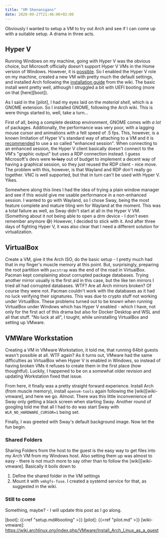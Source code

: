 ```yaml
---
title: "VM Shenanigans"
date: 2020-09-27T21:46:06+02:00
---
```


Obviously I wanted to setup a VM to try out Arch and see if I can come up with a suitable setup.
A drama in three acts.
<!--more-->

## Hyper V
Running Windows on my machine, going with Hyper V was the obvious choice, but Microsoft officially doesn't support Hyper V VMs in the Home version of Windows.
However, it is [possible][hyperv].
So I enabled the Hyper V role on my machine, created a new VM with pretty much the default settings, and installed Arch following the [installation guide] from the wiki.
The basic install went pretty well, although I struggled a bit with UEFI booting (more on that [here][boot]).

As I said in the [pilot], I had my eyes laid on the *material shell*, which is a GNOME extension. So I installed GNOME, following the Arch wiki. This is were things started to, well, take a turn...

First of all, being a complete desktop environment, GNOME comes with *a lot* of packages.
Additionally, the performance was very poor, with a lagging mouse cursor and animations with a felt speed of .5 fps.
This, however, is a known limitation of Hyper V's standard way of attaching to a VM and it is [recommended][hyperv-enhanced] to use a so called "enhanced session".
When connecting to an enhanced session, the Hyper V client basically doesn't connect to the VM's "graphic output" but uses a RDP connection instead.
I guess Microsoft's devs were ~~to lazy~~ out of budget to implement a decent way of having a graphical session, so they just reused the RDP client - nice move.
The problem with this, however, is that Wayland and RDP don't really go together. VNC is well supported, but that in turn can't be used with Hyper V. Yikes.

Somewhere along this lines I had the idea of trying a plain window manager and see if this would give me usable performance in a non-enhanced session.
I wanted to go with Wayland, so I chose Sway, being the most feature complete and mature tiling wm for Wayland at the moment.
This was a total failure as well, as Sway didn't start at all in the Hyper V VM. (Something about it not being able to open a drm device - I don't even remember anymore 😅)
However, I decided to stick with it. And after three days of fighting Hyper V, it was also clear that I need a different solution for virtualization.

## VirtualBox
Create a VM, give it the Arch ISO, do the basic setup - I pretty much had that in my finger's muscle memory at this point.
But, surprisingly, preparing the root partition with `pacstrap` was the end of the road in VirtualBox.
Pacman kept complaining about corrupted package databases.
Trying another mirror usually is the first aid in this case, but the like ten mirrors I tried all had corrupted databases.
WTF? Are all Arch mirrors broken? Of course they were not.
Pacman couldn't work with the databases as it had no luck verifying their signatures.
This was due to crypto stuff not working under VirtualBox.
These problems turned out to be known when running VirtualBox under Windows which has Hyper V enabled - which I have, not only for the first act of this drama but also for Docker Desktop and WSL and all that stuff.
"No luck at all", I tought, while uninstalling VirtualBox and setting up VMware.

## VMWare Workstation
Creating a VM in VMware Workstation, it told me, that running 64bit guests wasn't possible at all. WTF again?
As it turns out, VMware had the same difficulties as VirtualBox when Hyper V is enabled in Windows, so instead of having broken VMs it refuses to create them in the first place (how thoughtful).
Luckily, I happened to be on a somewhat older revision and updating Workstation fixed that issue.

From here, it finally was a pretty straight forward experience.
Install Arch (from muscle memory), install `openvm-tools` again following the [wiki][wiki-vmware], and here we go.
Almost. There was this little inconvenience of Sway only getting a black screen when starting Sway.
Another round of googling told me that all I had to do was start Sway with `WLR_NO_HARDWARE_CURSOR=1` being set.

Finally, I was greeted with Sway's default background image. Now let the fun begin.

### Shared Folders
Sharing Folders from the host to the guest is the easy way to get files into my Arch VM from my Windows host.
Also setting them up was almost to easy - there is not much more to say other than to follow the [wiki][wiki-vmware].
Basically it boils down to

1. Define the shared folder in the VM settings
2. Mount it with `vmhgfs-fuse`. I created a systemd service for that, as suggested in the wiki.

### Still to come
Something, maybe? - I will update this post as I go along.

[hyperv]: https://www.deskmodder.de/blog/2018/08/23/windows-10-home-hyper-v-aktivieren/
[hyperv-enhanced]: https://wiki.archlinux.org/index.php/Hyper-V#Enhanced_session_mode
[installation guide]: https://wiki.archlinux.org/index.php/installation_guide
[boot]: {{<ref "setup.md#booting" >}}
[pilot]: {{<ref "pilot.md" >}}
[wiki-vmware]: https://wiki.archlinux.org/index.php/VMware/Install_Arch_Linux_as_a_guest
